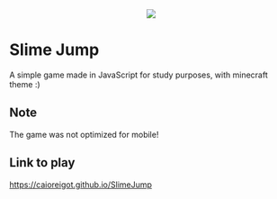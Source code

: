 <div align="center">
  <a href="https://caioreigot.github.io/slimejump" rel="nofollow">
  <img src="https://user-images.githubusercontent.com/62410044/91373511-f1029d80-e7ec-11ea-9c35-e7c96331925b.gif">
  </a>
</div>

# Slime Jump
A simple game made in JavaScript for study purposes, with minecraft theme :)

## Note
The game was not optimized for mobile!

## Link to play
https://caioreigot.github.io/SlimeJump
